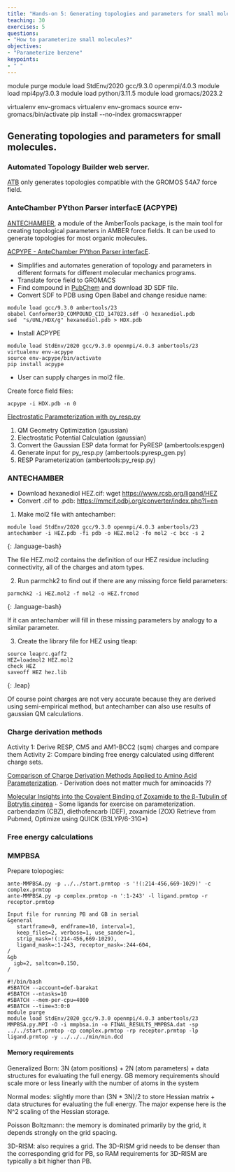 ```yaml
---
title: "Hands-on 5: Generating topologies and parameters for small molecules."
teaching: 30
exercises: 5
questions:
- "How to parameterize small molecules?"
objectives:
- "Parameterize benzene"
keypoints:
- " "
---
```


module purge
module load StdEnv/2020  gcc/9.3.0  openmpi/4.0.3
module load mpi4py/3.0.3
module load python/3.11.5
module load gromacs/2023.2

virtualenv env-gromacs
virtualenv env-gromacs
source env-gromacs/bin/activate
pip install --no-index  gromacswrapper



## Generating topologies and parameters for small molecules.

### Automated Topology Builder web server. 
[ATB](https://atb.uq.edu.au) only generates topologies compatible with the GROMOS 54A7 force field.

### AnteChamber PYthon Parser interfacE (ACPYPE)

[ANTECHAMBER](https://www.sciencedirect.com/science/article/abs/pii/S1093326305001737?via%3Dihub), a module of the AmberTools package, is the main tool for creating topological parameters in AMBER force fields. It can be used to generate topologies for most organic molecules. 

[ACPYPE - AnteChamber PYthon Parser interfacE](https://bmcresnotes.biomedcentral.com/articles/10.1186/1756-0500-5-367). 

- Simplifies and automates generation of topology and parameters in different formats for different molecular mechanics programs.
- Translate force field to GROMACS 
- Find compound in [PubChem](https://pubchem.ncbi.nlm.nih.gov) and download 3D SDF file. 
- Convert SDF to PDB using Open Babel and change residue name: 
~~~
module load gcc/9.3.0 ambertools/23
obabel Conformer3D_COMPOUND_CID_147023.sdf -O hexanediol.pdb
sed  "s/UNL/HDX/g" hexanediol.pdb > HDX.pdb
~~~

- Install ACPYPE
~~~
module load StdEnv/2020 gcc/9.3.0 openmpi/4.0.3 ambertools/23
virtualenv env-acpype
source env-acpype/bin/activate
pip install acpype
~~~

- User can supply charges in mol2 file. 

Create force field files:

~~~
acpype -i HDX.pdb -n 0
~~~

[Electrostatic Parameterization with py_resp.py](https://ambermd.org/tutorials/basic/tutorial19/index.php)

1. QM Geometry Optimization (gaussian)
2. Electrostatic Potential Calculation (gaussian)
3. Convert the Gaussian ESP data format for PyRESP (ambertools:espgen)
4. Generate input for py_resp.py (ambertools:pyresp_gen.py)
4. RESP Parameterization (ambertools:py_resp.py)

### ANTECHAMBER
- Download hexanediol HEZ.cif: wget https://www.rcsb.org/ligand/HEZ
- Convert .cif to .pdb: https://mmcif.pdbj.org/converter/index.php?l=en

1. Make mol2 file with antechamber:

~~~
module load StdEnv/2020 gcc/9.3.0 openmpi/4.0.3 ambertools/23
antechamber -i HEZ.pdb -fi pdb -o HEZ.mol2 -fo mol2 -c bcc -s 2
~~~
{: .language-bash}

The file HEZ.mol2 contains the definition of our HEZ residue including connectivity, all of the charges and atom types. 

2. Run parmchk2 to find out if there are any missing force field parameters:

~~~
parmchk2 -i HEZ.mol2 -f mol2 -o HEZ.frcmod
~~~
{: .language-bash}

If it can antechamber will fill in these missing parameters by analogy to a similar parameter.

3. Create the library file for HEZ using tleap:

~~~
source leaprc.gaff2
HEZ=loadmol2 HEZ.mol2
check HEZ
saveoff HEZ hez.lib 
~~~
{: .leap}

Of course point charges are not very accurate because they are derived using semi-empirical method, but antechamber can also use results of gaussian QM calculations.  

### Charge derivation methods

Activity 1: Derive RESP, CM5 and AM1-BCC2 (sqm) charges and compare them
Activity 2: Compare binding  free energy calculated using different charge sets.

[Comparison of Charge Derivation Methods Applied to Amino Acid Parameterization](https://pubs.acs.org/doi/10.1021/acsomega.8b00438). - Derivation does not matter much for aminoacids ??


[Molecular Insights into the Covalent Binding of Zoxamide to the β-Tubulin of Botrytis cinerea](https://pubs.acs.org/doi/full/10.1021/acs.jcim.3c00911) - Some ligands for exercise on parameterization.  
carbendazim (CBZ), diethofencarb (DEF), zoxamide (ZOX)
Retrieve from Pubmed, Optimize using QUICK (B3LYP/6-31G*)


### Free energy calculations
### MMPBSA
Prepare tolopogies:
~~~
ante-MMPBSA.py -p ../../start.prmtop -s '!(:214-456,669-1029)' -c complex.prmtop
ante-MMPBSA.py -p complex.prmtop -n ':1-243' -l ligand.prmtop -r receptor.prmtop 
~~~

~~~
Input file for running PB and GB in serial
&general
   startframe=0, endframe=10, interval=1,
   keep_files=2, verbose=1, use_sander=1,
   strip_mask=!(:214-456,669-1029),
   ligand_mask=:1-243, receptor_mask=:244-604,
/
&gb
  igb=2, saltcon=0.150,
/
~~~

~~~
#!/bin/bash
#SBATCH --account=def-barakat
#SBATCH --ntasks=10
#SBATCH --mem-per-cpu=4000
#SBATCH --time=3:0:0
module purge
module load StdEnv/2020 gcc/9.3.0 openmpi/4.0.3 ambertools/23
MMPBSA.py.MPI -O -i mmpbsa.in -o FINAL_RESULTS_MMPBSA.dat -sp ../../start.prmtop -cp complex.prmtop -rp receptor.prmtop -lp ligand.prmtop -y ../../../min/min.dcd
~~~

#### Memory requirements

Generalized Born: 3N (atom positions) + 2N (atom parameters) + data structures for evaluating the full energy. GB memory requirements should scale more or less linearly with the number of atoms in the system

Normal modes: slightly more than (3N * 3N)/2 to store Hessian matrix + data structures for evaluating the full energy. The major expense here is the N^2 scaling of the Hessian storage. 

Poisson Boltzmann: the memory is dominated primarily by the grid, it depends strongly on the grid spacing. 

3D-RISM: also requires a grid. The 3D-RISM grid needs to be denser than the corresponding grid for PB, so RAM requirements for 3D-RISM are typically a bit higher than PB.

